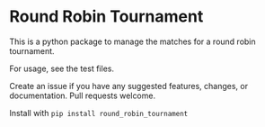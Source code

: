 # Round Robin Tournament
This is a python package to manage the matches for a round robin tournament.

For usage, see the test files.

Create an issue if you have any suggested features, changes, or documentation. Pull requests welcome.

Install with `pip install round_robin_tournament`
